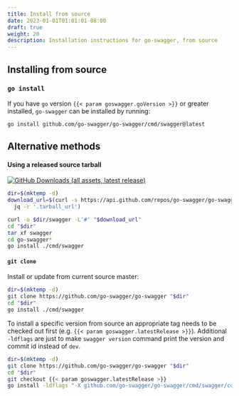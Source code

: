 ```yaml
---
title: Install from source
date: 2023-01-01T01:01:01-08:00
draft: true
weight: 20
description: Installation instructions for go-swagger, from source
---
```

## Installing from source

### `go install`
If you have `go` version `{{< param goswagger.goVersion >}}` or greater installed, `go-swagger` can be installed by running:

```sh
go install github.com/go-swagger/go-swagger/cmd/swagger@latest
```

## Alternative methods

#### Using a released source tarball

[![GitHub Downloads (all assets, latest release)](https://img.shields.io/badge/dynamic/json?url=https%3A%2F%2Fapi.github.com%2Frepos%2Fgo-swagger%2Fgo-swagger%2Freleases%2Flatest&label=Latest%20tarball&query=%24.tarball_url)](https://github.com/go-swagger/go-swagger/releases/latest)

```sh
dir=$(mktemp -d) 
download_url=$(curl -s https://api.github.com/repos/go-swagger/go-swagger/releases/latest | \
  jq -r '.tarball_url')

curl -o $dir/swagger -L'#' "$download_url"
cd "$dir"
tar xf swagger
cd go-swagger*
go install ./cmd/swagger
```

#### `git clone`

Install or update from current source master:

```sh
dir=$(mktemp -d) 
git clone https://github.com/go-swagger/go-swagger "$dir" 
cd "$dir"
go install ./cmd/swagger
```

To install a specific version from source an appropriate tag needs to be checked out first (e.g. `{{< param goswagger.latestRelease >}}`). Additional `-ldflags` are just to make `swagger version` command print the version and commit id instead of `dev`.

```sh
dir=$(mktemp -d)
git clone https://github.com/go-swagger/go-swagger "$dir" 
cd "$dir"
git checkout {{< param goswagger.latestRelease >}}
go install -ldflags "-X github.com/go-swagger/go-swagger/cmd/swagger/commands.Version=$(git describe --tags) -X github.com/go-swagger/go-swagger/cmd/swagger/commands.Commit=$(git rev-parse HEAD)" ./cmd/swagger
```
